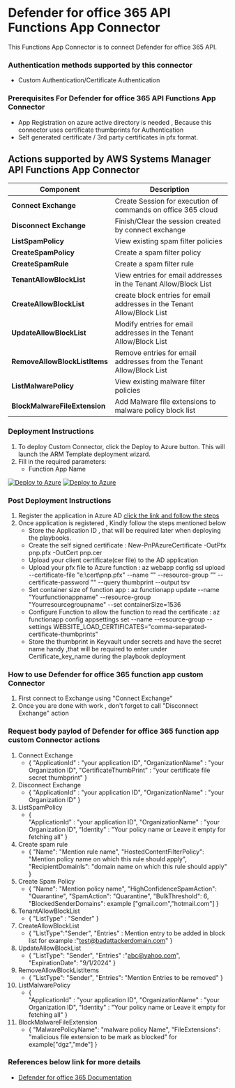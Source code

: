 # Defender for office 365 API Functions App Connector

This Functions App Connector is to connect Defender for office 365 API.

### Authentication methods supported by this connector

* Custom Authentication/Certificate Authentication

### Prerequisites For Defender for office 365 API Functions App Connector

* App Registration on azure active directory is needed , Because this connector uses certificate thumbprints for Authentication 
* Self generated certificate / 3rd party certificates in pfx format.

## Actions supported by AWS Systems Manager API Functions App Connector

| **Component** | **Description** |
| --------- | -------------- |
| **Connect Exchange** | Create Session for execution of commands on office 365 cloud  |
| **Disconnect Exchange** | Finish/Clear the session created by connect exchange|
| **ListSpamPolicy** | View existing spam filter policies |
| **CreateSpamPolicy** | Create a spam filter policy |
| **CreateSpamRule** | Create a spam filter rule |
| **TenantAllowBlockList** | View entries for email addresses in the Tenant Allow/Block List|
| **CreateAllowBlockList** | create block entries for email addresses in the Tenant Allow/Block List |
| **UpdateAllowBlockList** | Modify entries for email addresses in the Tenant Allow/Block List |
| **RemoveAllowBlockListItems** | Remove entries for email addresses from the Tenant Allow/Block List |
| **ListMalwarePolicy** | View existing malware filter policies|
| **BlockMalwareFileExtension** | Add Malware file extensions to malware policy block list |

### Deployment Instructions

1. To deploy Custom Connector, click the Deploy to Azure button. This will launch the ARM Template deployment wizard.
2. Fill in the required parameters:
    - Function App Name

[![Deploy to Azure](https://aka.ms/deploytoazurebutton)](https://portal.azure.com/#create/Microsoft.Template/uri/https%3A%2F%2Fraw.githubusercontent.com%2FAzure%2FAzure-Sentinel%2Fmaster%2FSolutions%2FMicrosoft%2520Defender%2520for%2520Office%2520365%2FPlaybooks%2FCustomConnector%2FO365_Defender_FunctionAppConnector%2Fazuredeploy.json) [![Deploy to Azure](https://aka.ms/deploytoazuregovbutton)](https://portal.azure.us/#create/Microsoft.Template/uri/https%3A%2F%2Fraw.githubusercontent.com%2FAzure%2FAzure-Sentinel%2Fmaster%2FSolutions%2FMicrosoft%2520Defender%2520for%2520Office%2520365%2FPlaybooks%2FCustomConnector%2FO365_Defender_FunctionAppConnector%2Fazuredeploy.json)

### Post Deployment Instructions
1. Register the application in Azure AD [click the link and follow the steps](https://learn.microsoft.com/powershell/exchange/app-only-auth-powershell-v2?view=exchange-ps)
2. Once application is registered , Kindly follow the steps mentioned below
	- Store the Application ID , that will be required later when deploying the playbooks.
	- Create the self signed certificate : New-PnPAzureCertificate -OutPfx pnp.pfx -OutCert pnp.cer
	- Upload your client certificate(cer file) to the AD application
	- Upload your pfx file to Azure function : az webapp config ssl upload --certificate-file "e:\cert\pnp.pfx"  --name "<function app name>" --resource-group ""  --certificate-password "" --query thumbprint --output tsv
 	- Set container size of function app : az functionapp update --name "Yourfunctionappname" --resource-group "Yourresourcegroupname" --set containerSize=1536 
	- Configure Function to allow the function to read the certificate : az functionapp config appsettings set --name <app-name> --resource-group <resource-group-name> --settings WEBSITE_LOAD_CERTIFICATES="comma-separated-certificate-thumbprints"
    - Store the thumbprint in Keyvault under secrets and have the secret name handy ,that will be required to enter under Certificate_key_name during the playbook deployment 
	

### How to use Defender for office 365 function app custom Connector
1. First connect to Exchange using "Connect Exchange"
2. Once you are done with work , don't forget to call "Disconnect Exchange" action

### Request body paylod of Defender for office 365 function app custom Connector actions
1. Connect Exchange
	- {
	"ApplicationId" : "your application ID",
	"OrganizationName" : "your Organization ID",
	"CertificateThumbPrint" : "your certificate file secret thumbprint"
	}
2. Disconnect Exchange
	- {
	"ApplicationId" : "your application ID",
	"OrganizationName" : "your Organization ID"
	}
3. ListSpamPolicy
	- {   
	"ApplicationId" : "your application ID",
	"OrganizationName" : "your Organization ID",
	"Identity" : "Your policy name or Leave it empty for fetching all"
	}
4. Create spam rule
	- {
	"Name": "Mention rule name",
	"HostedContentFilterPolicy": "Mention policy name on which this rule should apply",
	"RecipientDomainIs": "domain name on which this rule should apply"
	}
5. Create Spam Policy
	- {
	"Name": "Mention policy name", 
	"HighConfidenceSpamAction": "Quarantine",
	"SpamAction": "Quarantine", 
	"BulkThreshold": 6,
	"BlockedSenderDomains": example ["gmail.com","hotmail.com"]
	}
6. TenantAllowBlockList
	- {
	"ListType" : "Sender" 
	}
7. CreateAllowBlockList
	- {
	"ListType":"Sender",
	"Entries" : Mention entry to be added in block list for example :"test@badattackerdomain.com"
	}
8. UpdateAllowBlockList
	- {
	"ListType": "Sender",
	"Entries" :"abc@yahoo.com",
	"ExpirationDate": "9/1/2024"
	}
9. RemoveAllowBlockListItems
	- {
    	"ListType": "Sender",
    	"Entries": "Mention Entries to be removed"
	}
10. ListMalwarePolicy
	- {   
	"ApplicationId" : "your application ID",
	"OrganizationName" : "your Organization ID",
	"Identity" : "Your policy name or Leave it empty for fetching all"
	}
11. BlockMalwareFileExtension
	- {
    	"MalwarePolicyName": "malware policy Name",
    	"FileExtensions": "malicious file extension to be mark as blocked" for example["dgz","mde"]
	}	
	
### References below link for more details
- [Defender for office 365 Documentation](https://learn.microsoft.com/en-us/microsoft-365/security/office-365-security/anti-spam-policies-configure?view=o365-worldwide)
